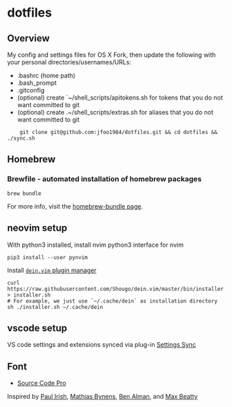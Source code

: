# dotfiles
## Overview
My config and settings files for OS X
Fork, then update the following with your personal directories/usernames/URLs:
* .bashrc (home path)
* .bash_prompt
* .gitconfig
* (optional) create `~/shell_scripts/apitokens.sh for tokens that you do not want committed to git
* (optional) create .~/shell_scripts/extras.sh for aliases that you do not want committed to git
```
    git clone git@github.com:jfoo1984/dotfiles.git && cd dotfiles && ./sync.sh
```

## Homebrew
### Brewfile - automated installation of homebrew packages
```
brew bundle
```
For more info, visit the [homebrew-bundle page](https://github.com/Homebrew/homebrew-bundle).

## neovim setup

With python3 installed, install nvim python3 interface for nvim
```
pip3 install --user pynvim
```

Install [`dein.vim` plugin manager](https://github.com/Shougo/dein.vim)
```
curl https://raw.githubusercontent.com/Shougo/dein.vim/master/bin/installer.sh > installer.sh
# For example, we just use `~/.cache/dein` as installation directory
sh ./installer.sh ~/.cache/dein
```

## vscode setup
VS code settings and extensions synced via plug-in [Settings Sync](https://marketplace.visualstudio.com/items?itemName=Shan.code-settings-sync)


## Font
* [Source Code Pro](https://github.com/adobe-fonts/source-code-pro)

Inspired by [Paul Irish](https://github.com/paulirish/dotfiles), [Mathias Bynens](https://github.com/mathiasbynens/dotfiles/), [Ben Alman](https://github.com/cowboy/dotfiles), and [Max Beatty](https://github.com/maxbeatty/dotfiles)
